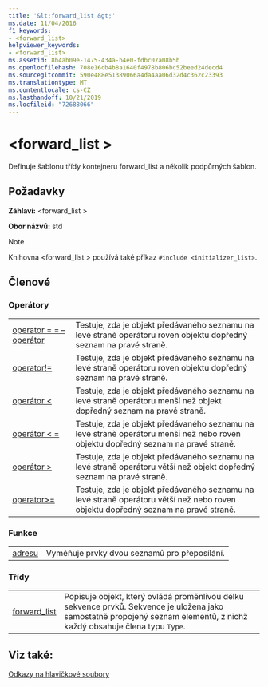 ```yaml
---
title: '&lt;forward_list &gt;'
ms.date: 11/04/2016
f1_keywords:
- <forward_list>
helpviewer_keywords:
- <forward_list>
ms.assetid: 8b4ab09e-1475-434a-b4e0-fdbc07a08b5b
ms.openlocfilehash: 708e16cb4b8a1640f4978b806bc52beed24decd4
ms.sourcegitcommit: 590e488e51389066a4da4aa06d32d4c362c23393
ms.translationtype: MT
ms.contentlocale: cs-CZ
ms.lasthandoff: 10/21/2019
ms.locfileid: "72688066"
---
```

# <a name="ltforward_listgt"></a>&lt;forward_list &gt;

Definuje šablonu třídy kontejneru forward_list a několik podpůrných šablon.

## <a name="requirements"></a>Požadavky

**Záhlaví:** \<forward_list >

**Obor názvů:** std

> [!NOTE]
> Knihovna \<forward_list > používá také příkaz `#include <initializer_list>`.

## <a name="members"></a>Členové

### <a name="operators"></a>Operátory

|||
|-|-|
|[operator = = – operátor](../standard-library/forward-list-operators.md#op_eq_eq)|Testuje, zda je objekt předávaného seznamu na levé straně operátoru roven objektu dopředný seznam na pravé straně.|
|[operator!=](../standard-library/forward-list-operators.md#op_neq)|Testuje, zda je objekt předávaného seznamu na levé straně operátoru roven objektu dopředný seznam na pravé straně.|
|[operátor <](../standard-library/forward-list-operators.md#op_lt)|Testuje, zda je objekt předávaného seznamu na levé straně operátoru menší než objekt dopředný seznam na pravé straně.|
|[operátor < =](../standard-library/forward-list-operators.md#op_lt_eq)|Testuje, zda je objekt předávaného seznamu na levé straně operátoru menší než nebo roven objektu dopředný seznam na pravé straně.|
|[operátor >](../standard-library/forward-list-operators.md#op_gt)|Testuje, zda je objekt předávaného seznamu na levé straně operátoru větší než objekt dopředný seznam na pravé straně.|
|[operator>=](../standard-library/forward-list-operators.md#op_lt_eq)|Testuje, zda je objekt předávaného seznamu na levé straně operátoru větší než nebo roven objektu dopředný seznam na pravé straně.|

### <a name="functions"></a>Funkce

|||
|-|-|
|[adresu](../standard-library/forward-list-functions.md#swap)|Vyměňuje prvky dvou seznamů pro přeposílání.|

### <a name="classes"></a>Třídy

|||
|-|-|
|[forward_list](../standard-library/forward-list-class.md)|Popisuje objekt, který ovládá proměnlivou délku sekvence prvků. Sekvence je uložena jako samostatně propojený seznam elementů, z nichž každý obsahuje člena typu `Type`.|

## <a name="see-also"></a>Viz také:

[Odkazy na hlavičkové soubory](../standard-library/cpp-standard-library-header-files.md)
